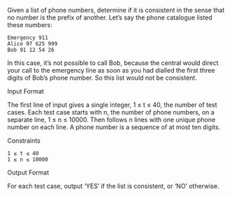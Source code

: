 Given a list of phone numbers, determine if it is consistent in the sense that no number is the prefix of another. Let’s say the phone catalogue listed these numbers:

    Emergency 911
    Alice 97 625 999
    Bob 91 12 54 26

In this case, it’s not possible to call Bob, because the central would direct your call to the emergency line as soon as you had dialled the first three digits of Bob’s phone number. So this list would not be consistent.

Input Format

The first line of input gives a single integer, 1 ≤ t ≤ 40, the number of test cases. Each test case starts with n, the number of phone numbers, on a separate line, 1 ≤ n ≤ 10000. Then follows n lines with one unique phone number on each line. A phone number is a sequence of at most ten digits.

Constraints

    1 ≤ t ≤ 40
    1 ≤ n ≤ 10000

Output Format

For each test case, output ‘YES’ if the list is consistent, or ‘NO’ otherwise.
